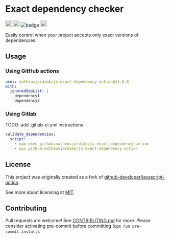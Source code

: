 # Exact dependency checker

<a href="https://github.com/matheusjardimb/js-exact-dependency-action/actions"><img alt="javscript-action status" height="20" src="https://github.com/matheusjardimb/js-exact-dependency-action/actions/workflows/test_coverage.yml/badge.svg"></a>
<a href="https://img.shields.io/github/v/release/matheusjardimb/js-exact-dependency-action"><img alt="release" height="20" src="https://img.shields.io/github/v/release/matheusjardimb/js-exact-dependency-action"></a>
![badge](https://img.shields.io/endpoint?url=https://gist.githubusercontent.com/matheusjardimb/f17f5787f5b4ac05a4b5a5b73a32e446/raw/test.json)
<a href="https://www.npmjs.com/package/exact-dependency-checker"><img src="https://badge.fury.io/js/exact-dependency-checker.svg" alt="npm version" height="20"></a>

Easily control when your project accepts only exact versions of dependencies.

## Usage

### Using GitHub actions

```yaml
uses: matheusjardimb/js-exact-dependency-action@v1.0.0
with:
  ignoredDepList: |
    dependency1
    dependency2
```

### Using Gitlab

TODO: add .gitlab-ci.yml instructions

```yaml
validate_dependencies:
  script:
    - npm exec github:matheusjardimb/js-exact-dependency-action
    - npx github:matheusjardimb/js-exact-dependency-action
```

## License

This project was originally created as a fork of
[github-developer/javascript-action](https://github.com/github-developer/javascript-action).

See more about licensing at [MIT](LICENSE.md).

## Contributing

Pull requests are welcome! See [CONTRIBUTING.md](CONTRIBUTING.md) for more. Please consider activating pre-commit before
committing (`npm run pre-commit.install`).
